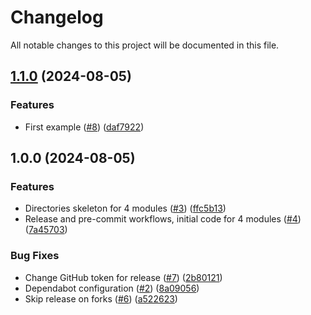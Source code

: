# Changelog

All notable changes to this project will be documented in this file.

## [1.1.0](https://github.com/sebastianczech/terraform-aws-free-serverless-modules/compare/v1.0.0...v1.1.0) (2024-08-05)

### Features

* First example ([#8](https://github.com/sebastianczech/terraform-aws-free-serverless-modules/issues/8)) ([daf7922](https://github.com/sebastianczech/terraform-aws-free-serverless-modules/commit/daf7922d0cd2fdc162d1fb566f667e04205b6192))

## 1.0.0 (2024-08-05)

### Features

* Directories skeleton for 4 modules ([#3](https://github.com/sebastianczech/terraform-aws-free-serverless-modules/issues/3)) ([ffc5b13](https://github.com/sebastianczech/terraform-aws-free-serverless-modules/commit/ffc5b136e89ffc6ec5060588f793d3b892b861e5))
* Release and pre-commit workflows, initial code for 4 modules ([#4](https://github.com/sebastianczech/terraform-aws-free-serverless-modules/issues/4)) ([7a45703](https://github.com/sebastianczech/terraform-aws-free-serverless-modules/commit/7a457034d9589e74245295c348438e5d7f3a87a2))

### Bug Fixes

* Change GitHub token for release ([#7](https://github.com/sebastianczech/terraform-aws-free-serverless-modules/issues/7)) ([2b80121](https://github.com/sebastianczech/terraform-aws-free-serverless-modules/commit/2b80121700db984f008cebc89dd52fb3b17ba6f3))
* Dependabot configuration ([#2](https://github.com/sebastianczech/terraform-aws-free-serverless-modules/issues/2)) ([8a09056](https://github.com/sebastianczech/terraform-aws-free-serverless-modules/commit/8a0905623232c5a873e8b6d47e6c6ef400adefb5))
* Skip release on forks ([#6](https://github.com/sebastianczech/terraform-aws-free-serverless-modules/issues/6)) ([a522623](https://github.com/sebastianczech/terraform-aws-free-serverless-modules/commit/a52262372cf55fb2af932c8688ea696a434d2fb6))
